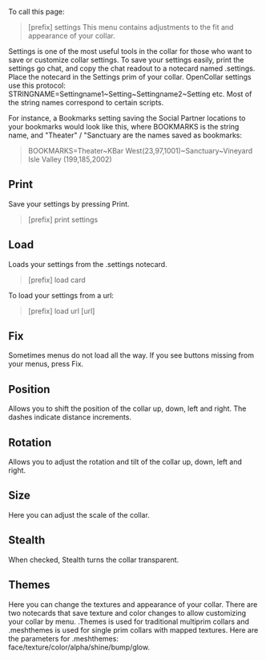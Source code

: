 To call this page:
>[prefix] settings
This menu contains adjustments to the fit and appearance of your collar.

Settings is one of the most useful tools in the collar for those who want to save or customize collar settings. To save your settings easily, print the settings go chat, and copy the chat readout to a notecard named .settings.  Place the notecard in the Settings prim of your collar.  OpenCollar settings use this protocol: STRINGNAME=Settingname1~Setting~Settingname2~Setting etc.  Most of the string names correspond to certain scripts.  

For instance, a Bookmarks setting saving the Social Partner locations to your bookmarks would look like this, where BOOKMARKS is the string name, and "Theater" / "Sanctuary are the names saved as bookmarks:   
>BOOKMARKS=Theater~KBar West(23,97,1001)~Sanctuary~Vineyard Isle Valley (199,185,2002)  

## Print
Save your settings by pressing Print.  
>[prefix] print settings  

## Load
Loads your settings from the .settings notecard.
>[prefix] load card  

To load your settings from a url:  
>[prefix] load url [url]  

## Fix
Sometimes menus do not load all the way.  If you see buttons missing from your menus, press Fix.

## Position
Allows you to shift the position of the collar up, down, left and right.  The dashes indicate distance increments.

## Rotation
Allows you to adjust the rotation and tilt of the collar up, down, left and right.

## Size
Here you can adjust the scale of the collar.

## Stealth
When checked, Stealth turns the collar transparent.

## Themes

Here you can change the textures and appearance of your collar.  There are two notecards that save texture and color changes to allow customizing your collar by menu.  .Themes is used for traditional multiprim collars and .meshthemes is used for single prim collars with mapped textures.  Here are the parameters for .meshthemes:  face/texture/color/alpha/shine/bump/glow.
